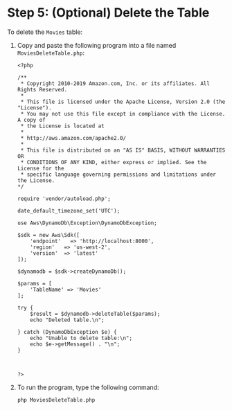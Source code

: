 # Step 5: \(Optional\) Delete the Table<a name="GettingStarted.PHP.05"></a>

 To delete the `Movies` table: 

1. Copy and paste the following program into a file named `MoviesDeleteTable.php`:

   ```
   <?php
   
   /**
    * Copyright 2010-2019 Amazon.com, Inc. or its affiliates. All Rights Reserved.
    *
    * This file is licensed under the Apache License, Version 2.0 (the "License").
    * You may not use this file except in compliance with the License. A copy of
    * the License is located at
    *
    * http://aws.amazon.com/apache2.0/
    *
    * This file is distributed on an "AS IS" BASIS, WITHOUT WARRANTIES OR
    * CONDITIONS OF ANY KIND, either express or implied. See the License for the
    * specific language governing permissions and limitations under the License.
   */
   
   require 'vendor/autoload.php';
   
   date_default_timezone_set('UTC');
   
   use Aws\DynamoDb\Exception\DynamoDbException;
   
   $sdk = new Aws\Sdk([
       'endpoint'   => 'http://localhost:8000',
       'region'   => 'us-west-2',
       'version'  => 'latest'
   ]);
   
   $dynamodb = $sdk->createDynamoDb();
   
   $params = [
       'TableName' => 'Movies'
   ];
   
   try {
       $result = $dynamodb->deleteTable($params);
       echo "Deleted table.\n";
   
   } catch (DynamoDbException $e) {
       echo "Unable to delete table:\n";
       echo $e->getMessage() . "\n";
   }
   
   
   
   ?>
   ```

1. To run the program, type the following command:

   `php MoviesDeleteTable.php`